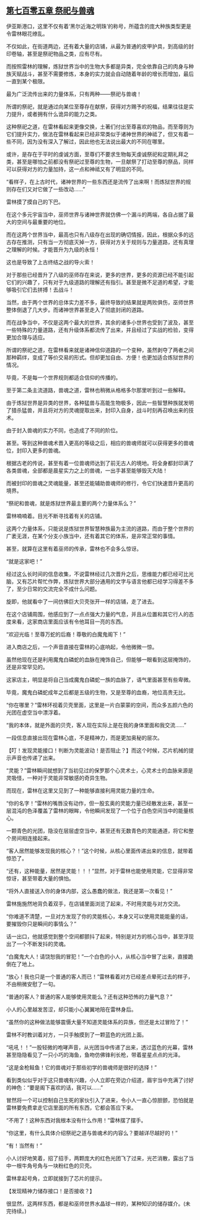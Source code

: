 ## [第七百零五章 祭祀与兽魂](https://www.xxbiquge.com/11_11222/8992027.html)


  伊亚斯港口，这里不仅有着‘黑尔近海之明珠’的称号，所蕴含的庞大种族类型更是令雷林眼花缭乱。

  不仅如此，在街道两边，还有着大量的店铺，从最为普通的皮甲护具，到高级的封印卷轴，甚至是祭祀物品之类，应有尽有。

  而按照雷林的理解，炼狱世界当中的生物大多都是异类，完全依靠自己的肉身与种族天赋战斗，甚至不需要修炼，本身的实力就会自动随着年龄的增长而增加，最后一直到某个极限。

  最为广泛流传出来的力量体系，只有两种——祭祀与兽魂！

  所谓的祭祀，就是通过向某位至尊存在献祭，获得对方赐予的祝福，结果往往是实力提升，或者拥有什么诡异的能力之类。

  这种祭祀之道，在雷林看起来更像交换，土著们付出至尊喜欢的物品，而至尊则为它们提升实力，做法在雷林看起来已经非常类似于诸神世界的神祗了，但又有着一些不同，因为没有深入了解过，因此他也无法说出最大的不同在哪里。

  或许，是存在于平时的虔诚方面，至尊们不要求生物每天虔诚祭祀和定期礼拜之类，甚至是哪怕之前都没有祭祀过至尊的生物，一旦献祭了打动至尊的祭品，同样可以获得对方的力量加持，这一点和神祗又有了明显的不同。

  “看样子，在上古时代，诸神世界的一些东西还是流传了出来啊！而炼狱世界的规则存在们又对它做了一些改动……”

  雷林摸了摸自己的下巴。

  在这个多元宇宙当中，巫师世界与诸神世界就仿佛一个漏斗的两端，各自占据了最大的空间与最重要的地位。

  而在这两个世界当中，最高也只有八级存在出现的确切情报，因此，根据众多的远古存在推测，只有当一方彻底灭掉一方，获得对方关于规则与力量道路，还有真理之理解的时候。才能晋升为九级的永恒！

  这也是导致了上古终结之战的导火索！

  对于那些已经晋升了八级的巫师存在来说，更多的世界，更多的资源已经不能引起它们的兴趣了，只有对于九级道路的理解还有指引。甚至是微不足道的希望，才能够吸引它们去拼搏！去战斗！

  当然，由于两个世界的总体实力差不多，最终导致的结果就是两败俱伤，巫师世界整体倒退了几大步。而诸神世界甚至走入了彻底封闭的道路。

  而在战争当中，不仅是这两个最大的世界，其余的诸多小世界也受到了波及，甚至一些特殊的力量道路，还有升级体系都流传了出来，并且经过了实战的检验，变得更加合理与适应。

  所谓的祭祀之道，在雷林看来就是诸神信仰道路的一个变种，虽然剥夺了两者之间那种羁绊，变成了等价交易的形式。但却更加自由、方便！也更加适合炼狱世界的情况。

  毕竟，不是每一个世界规则都适合信仰的传播的。

  至于第二条主流道路，兽魂之道，雷林也稍微从格格多尔那里听到过一些解释。

  由于炼狱世界是异类的世界，各种猛兽与高能生物极多，因此一些智慧种族就发明了猎杀猛兽，并且将对方的灵魂提取出来，封印入自身，战斗时刻再召唤出来的技术。

  由于封入兽魂的实力不同，也造成了不同的阶位。

  甚至。等到这种兽魂术晋入更高的等级之后，相应的兽魂师就可以获得更多的兽魂位，封印入更多的兽魂。

  根据古老的传说，甚至有着一位兽魂师达到了前无古人的境地。将全身都封印满了各类兽魂，全部都是晨星实力之上的兽魂，一出手甚至能够毁灭大陆！

  而被封印的兽魂之灵魂能量，甚至还能辅助兽魂师的修行，令它们快速晋升更高的境界。

  “祭祀和兽魂，就是炼狱世界最主要的两个力量体系么？”

  雷林喃喃着。目光不断寻找着有关的店铺。

  这两个力量体系，只能说是炼狱世界智慧种族最为主流的道路，而由于整个世界的广袤无涯，在某个分支小族当中，还有着其它的体系，是非常正常的事情。

  甚至，就算在这里有着巫师的传承，雷林也不会多么惊讶。

  “就是这家吧！”

  经过这么长时间的信息收集，不说雷林经过几次晋升之后，思维能力都已经可比光脑，又有芯片帮忙作弊，炼狱世界大部分通用的文字与语言他都已经学习得差不多了，至少日常的交流完全不成什么问题。

  旋即，他就看中了一间仿佛巨大贝壳张开一样的店铺，走了进去。

  在这个店铺周围，他感应到了一点点强大力量的气息，并且从位置和其它行人的态度来看，这家商店里面应该有令他耳目一亮的东西。

  “欢迎光临！至尊万蛇的后裔！尊敬的白魔鬼阁下！”

  进入商店之后，一个声音直接在雷林的心底响起，令他微微一惊。

  虽然他现在还是利用魔鬼白磷蛇的血脉在掩饰自己，但能够一眼看到这层掩饰的，还是非常罕见的。

  这家店主，明显是将自己当成魔鬼白磷蛇一族的血脉了，语气里面甚至有些卑微。

  毕竟，魔鬼白磷蛇成年之后都是五级的生物，又是至尊的血裔，地位高贵无比。

  “你在哪里？”雷林环视着贝壳里面，这里是一片白蒙蒙的空间，而众多五颜六色的光团在虚空当中漂浮着。

  “我的本体，就是外面的贝壳，客人现在实际上是在我的身体里面和我交流……”

  一段信息直接出现在雷林心底，不是精神力，而是更加奥秘的层次。

  【叮！发现灵能接口！判断为灵能波动！是否阻止？】而这个时候，芯片机械的提示声音也传递了出来。

  “灵能？”雷林瞬间就想到了当初见过的保罗那个心灵术士，心灵术士的血脉来源是灵吸怪，一种对于灵能非常敏感的奇异生物。

  而现在，雷林在这里又见到了一种能够直接利用灵能力量的生命。

  “你的名字！”雷林的嘴唇没有动作，但一股玄奥的灵能力量已经散发出来，甚至一层混沌的色泽覆盖了雷林的眼眸，令他瞬间发现了一个位于白色空间当中的能量核心。

  一颗青色的光团，隐没在层层虚空当中，甚至还有无数青色的灵能通道，将它和整个房间相连接起来。

  “客人居然能够发现我的核心？！”这个时候，从核心里面传递出来的信息，就带着惊恐了。

  “还有，这种能量，居然是灵能！！！”显然，对于雷林也能使用灵能，它显得非常惊讶，甚至带着大量的惧怕。

  “将外人直接送入你的身体内部，这么愚蠢的做法，我还是第一次看见！”

  雷林施施然地背负着双手，在店铺里面浏览了起来，不时用灵能与对方交流。

  “你难道不清楚，一旦对方发现了你的灵能核心，本身又可以使用灵能能量的话，要摧毁你只是瞬间的事情么？”

  话一出口，他就感觉到整个空间都颤抖了起来，特别是对方的核心当中，甚至浮现出了一个不断发抖的灵魂。

  “白魔鬼大人！请饶恕我的冒犯！”一个白色的小人，从核心当中冒了出来，直接跪倒在了地上。

  “放心！我也只是一个普通的客人而已！”雷林看着对方已经差点晕死过去的样子，不由稍微安慰了一句。

  “普通的客人？普通的客人能够使用灵能么？还有这种恐怖的力量气息？”

  小人的心里越发苦涩，却只能小心翼翼地陪在雷林身后。

  “虽然你的这种做法能够震慑大量不知道灵能体系的异族，但还是太过冒险了！”

  雷林不时教训着对方，一只手触摸到了一颗蓝色的光团上面。

  “吼吼！！”一股轻微的咆哮声音，从光团当中传递了出来，透过蓝色的光幕，雷林甚至隐隐看见了一只小巧的海鱼，鱼吻仿佛锋利长枪，带着星星点点的光泽。

  “这是金枪鲑鱼！它的兽魂对于那些初学的兽魂师是很好的选择！”

  看到类似似乎对于这只兽魂有兴趣，小人立即在旁边介绍道，眉宇当中充满了讨好的神色：“要是阁下喜欢的话，我可以……”

  冒然将一个可以控制自己生死的家伙引入了进来，令小人一直心惊胆颤，恐怕就是雷林要免费拿走它店里面的所有东西，它都会答应下来。

  “不用了！这种东西对我根本没有什么作用！”雷林摆了摆手。

  “你这里，有什么具体介绍祭祀之道与兽魂术的内容么？要越详尽越好的！”

  “有！当然有！”

  小人讨好地笑着，招了招手，两颗庞大的红色光团飞了过来，光芒消散，露出了当中一根牛角号角与一块粉红色的贝壳。

  雷林拿起号角，立即就接到了芯片的提示。

  【发现精神力储存接口！是否接收？】

  很显然，这两样东西，都是和巫师世界水晶球一样的，某种知识的储存媒介。(未完待续。)
